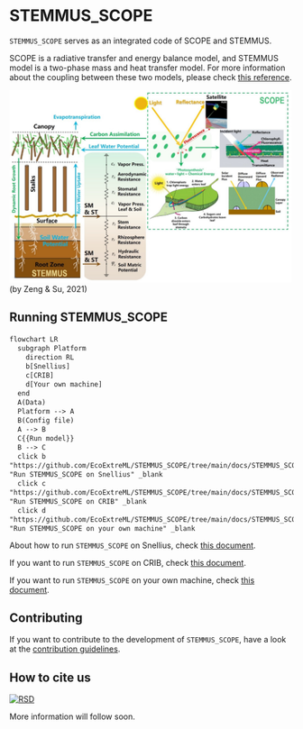 # STEMMUS_SCOPE

`STEMMUS_SCOPE` serves as an integrated code of SCOPE and STEMMUS.

SCOPE is a radiative transfer and energy balance model, and STEMMUS model is a two-phase mass and heat transfer model. For more information about the coupling between these two models, please check [this reference](https://gmd.copernicus.org/articles/14/1379/2021/).

<img width="500" alt="Logo" src=./docs/assets/imgs/coupling_scheme.png>
(by Zeng & Su, 2021)

## Running STEMMUS_SCOPE

```mermaid
flowchart LR
  subgraph Platform
    direction RL
    b[Snellius]
    c[CRIB]
    d[Your own machine]
  end
  A(Data)
  Platform --> A
  B(Config file)
  A --> B
  C{{Run model}}
  B --> C
  click b "https://github.com/EcoExtreML/STEMMUS_SCOPE/tree/main/docs/STEMMUS_SCOPE_on_Snellius.md" "Run STEMMUS_SCOPE on Snellius" _blank
  click c "https://github.com/EcoExtreML/STEMMUS_SCOPE/tree/main/docs/STEMMUS_SCOPE_on_CRIB.md" "Run STEMMUS_SCOPE on CRIB" _blank
  click d "https://github.com/EcoExtreML/STEMMUS_SCOPE/tree/main/docs/STEMMUS_SCOPE_on_local_device.md" "Run STEMMUS_SCOPE on your own machine" _blank
```
About how to run `STEMMUS_SCOPE` on Snellius, check [this document](./docs/STEMMUS_SCOPE_on_Snellius.md).

If you want to run `STEMMUS_SCOPE` on CRIB, check [this document](./docs/STEMMUS_SCOPE_on_CRIB.md).

If you want to run `STEMMUS_SCOPE` on your own machine, check [this document](./docs/STEMMUS_SCOPE_on_local_device.md).

## Contributing

If you want to contribute to the development of `STEMMUS_SCOPE`,
have a look at the [contribution guidelines](CONTRIBUTING.md).

## How to cite us
[![RSD](https://img.shields.io/badge/rsd-ecoextreml-00a3e3.svg)](https://research-software-directory.org/projects/ecoextreml)
<!-- [![DOI](https://zenodo.org/badge/DOI/<replace-with-created-DOI>.svg)](https://doi.org/<replace-with-created-DOI>) -->

<!--TODO: add links to zenodo. -->
More information will follow soon.
